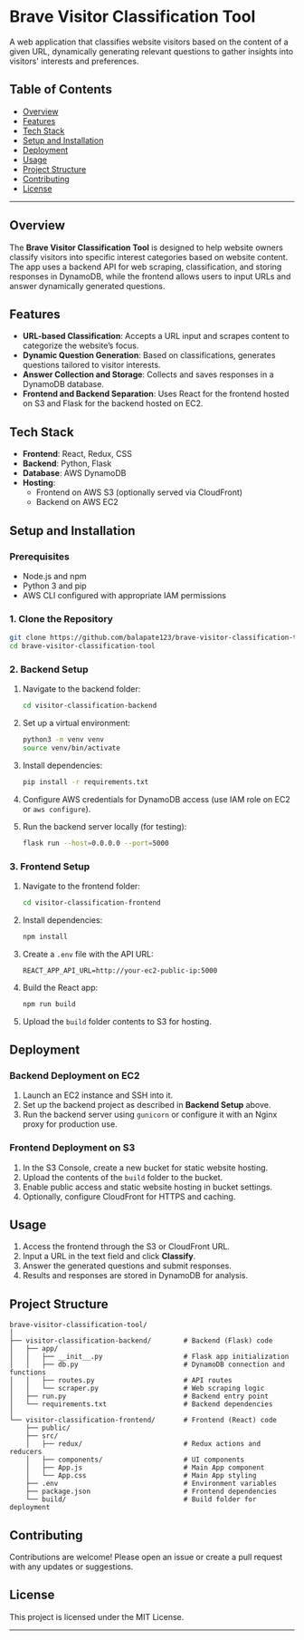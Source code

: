 
# Brave Visitor Classification Tool

A web application that classifies website visitors based on the content of a given URL, dynamically generating relevant questions to gather insights into visitors' interests and preferences.

## Table of Contents
- [Overview](#overview)
- [Features](#features)
- [Tech Stack](#tech-stack)
- [Setup and Installation](#setup-and-installation)
- [Deployment](#deployment)
- [Usage](#usage)
- [Project Structure](#project-structure)
- [Contributing](#contributing)
- [License](#license)

---

## Overview

The **Brave Visitor Classification Tool** is designed to help website owners classify visitors into specific interest categories based on website content. The app uses a backend API for web scraping, classification, and storing responses in DynamoDB, while the frontend allows users to input URLs and answer dynamically generated questions.

## Features

- **URL-based Classification**: Accepts a URL input and scrapes content to categorize the website’s focus.
- **Dynamic Question Generation**: Based on classifications, generates questions tailored to visitor interests.
- **Answer Collection and Storage**: Collects and saves responses in a DynamoDB database.
- **Frontend and Backend Separation**: Uses React for the frontend hosted on S3 and Flask for the backend hosted on EC2.

## Tech Stack

- **Frontend**: React, Redux, CSS
- **Backend**: Python, Flask
- **Database**: AWS DynamoDB
- **Hosting**: 
  - Frontend on AWS S3 (optionally served via CloudFront)
  - Backend on AWS EC2

## Setup and Installation

### Prerequisites

- Node.js and npm
- Python 3 and pip
- AWS CLI configured with appropriate IAM permissions

### 1. Clone the Repository

```bash
git clone https://github.com/balapate123/brave-visitor-classification-tool.git
cd brave-visitor-classification-tool
```

### 2. Backend Setup

1. Navigate to the backend folder:

   ```bash
   cd visitor-classification-backend
   ```

2. Set up a virtual environment:

   ```bash
   python3 -m venv venv
   source venv/bin/activate
   ```

3. Install dependencies:

   ```bash
   pip install -r requirements.txt
   ```

4. Configure AWS credentials for DynamoDB access (use IAM role on EC2 or `aws configure`).

5. Run the backend server locally (for testing):

   ```bash
   flask run --host=0.0.0.0 --port=5000
   ```

### 3. Frontend Setup

1. Navigate to the frontend folder:

   ```bash
   cd visitor-classification-frontend
   ```

2. Install dependencies:

   ```bash
   npm install
   ```

3. Create a `.env` file with the API URL:

   ```plaintext
   REACT_APP_API_URL=http://your-ec2-public-ip:5000
   ```

4. Build the React app:

   ```bash
   npm run build
   ```

5. Upload the `build` folder contents to S3 for hosting.

## Deployment

### Backend Deployment on EC2

1. Launch an EC2 instance and SSH into it.
2. Set up the backend project as described in **Backend Setup** above.
3. Run the backend server using `gunicorn` or configure it with an Nginx proxy for production use.

### Frontend Deployment on S3

1. In the S3 Console, create a new bucket for static website hosting.
2. Upload the contents of the `build` folder to the bucket.
3. Enable public access and static website hosting in bucket settings.
4. Optionally, configure CloudFront for HTTPS and caching.

## Usage

1. Access the frontend through the S3 or CloudFront URL.
2. Input a URL in the text field and click **Classify**.
3. Answer the generated questions and submit responses.
4. Results and responses are stored in DynamoDB for analysis.

## Project Structure

```
brave-visitor-classification-tool/
│
├── visitor-classification-backend/        # Backend (Flask) code
│   ├── app/
│   │   ├── __init__.py                    # Flask app initialization
│   │   ├── db.py                          # DynamoDB connection and functions
│   │   ├── routes.py                      # API routes
│   │   └── scraper.py                     # Web scraping logic
│   ├── run.py                             # Backend entry point
│   └── requirements.txt                   # Backend dependencies
│
└── visitor-classification-frontend/       # Frontend (React) code
    ├── public/
    ├── src/
    │   ├── redux/                         # Redux actions and reducers
    │   ├── components/                    # UI components
    │   ├── App.js                         # Main App component
    │   └── App.css                        # Main App styling
    ├── .env                               # Environment variables
    ├── package.json                       # Frontend dependencies
    └── build/                             # Build folder for deployment
```

## Contributing

Contributions are welcome! Please open an issue or create a pull request with any updates or suggestions.

## License

This project is licensed under the MIT License.

---


